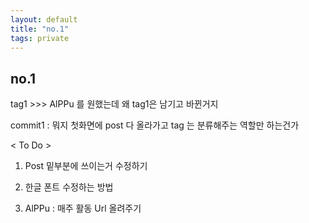 ```yaml
---
layout: default
title: "no.1"
tags: private
---
```


## no.1

tag1 >>> AlPPu 를 원했는데 왜 tag1은 남기고 바뀐거지

commit1 : 뭐지 첫화면에 post 다 올라가고 tag 는 분류해주는 역할만 하는건가


< To Do >

1. Post 밑부분에 쓰이는거 수정하기
2. 한글 폰트 수정하는 방법

3. AlPPu : 매주 활동 Url 올려주기
